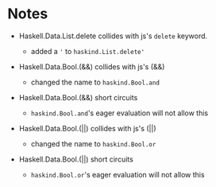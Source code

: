 Notes
=====

* Haskell.Data.List.delete collides with js's `delete` keyword.
  - added a `'` to `haskind.List.delete'`

* Haskell.Data.Bool.(&&) collides with js's (&&)
  - changed the name to `haskind.Bool.and`

* Haskell.Data.Bool.(&&) short circuits
  - `haskind.Bool.and`'s eager evaluation will not allow this

* Haskell.Data.Bool.(||) collides with js's (||)
  - changed the name to `haskind.Bool.or`

* Haskell.Data.Bool.(||) short circuits
  - `haskind.Bool.or`'s eager evaluation will not allow this
